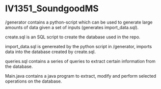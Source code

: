 # IV1351_SoundgoodMS

/generator contains a python-script which can be used to generate large amounts of data given a set of inputs (generates import_data.sql).

create.sql is an SQL script to create the database used in the repo.

import_data.sql is genereated by the python script in /generator, imports data into the database created by create.sql.

queries.sql contains a series of queries to extract certain information from the database.

Main.java contains a java program to extract, modify and perform selected operations on the database.
